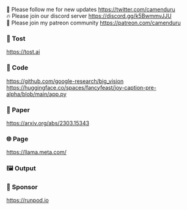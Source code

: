 🐣 Please follow me for new updates https://twitter.com/camenduru <br />
🔥 Please join our discord server https://discord.gg/k5BwmmvJJU <br />
🥳 Please join my patreon community https://patreon.com/camenduru <br />

###  🥪 Tost
https://tost.ai

### 🧬 Code
https://github.com/google-research/big_vision <br />
https://huggingface.co/spaces/fancyfeast/joy-caption-pre-alpha/blob/main/app.py <br />

### 📄 Paper
https://arxiv.org/abs/2303.15343

### 🌐 Page
https://llama.meta.com/

### 🖼 Output


### 🏢 Sponsor
https://runpod.io
